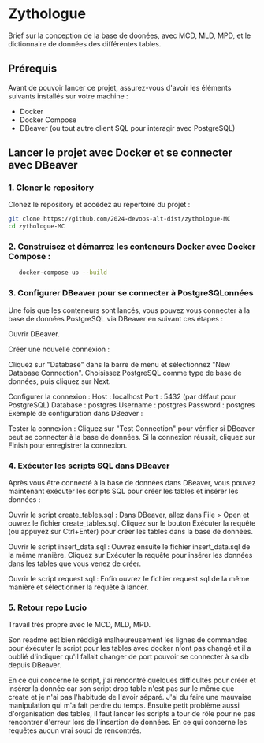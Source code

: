 # Zythologue

Brief sur la conception de la base de doonées, avec MCD, MLD, MPD, et le dictionnaire de données des différentes tables.

## Prérequis

Avant de pouvoir lancer ce projet, assurez-vous d'avoir les éléments suivants installés sur votre machine :
- Docker
- Docker Compose
- DBeaver (ou tout autre client SQL pour interagir avec PostgreSQL)

## Lancer le projet avec Docker et se connecter avec DBeaver

### 1. Cloner le repository

Clonez le repository et accédez au répertoire du projet :

```bash
git clone https://github.com/2024-devops-alt-dist/zythologue-MC
cd zythologue-MC
```


### 2. Construisez et démarrez les conteneurs Docker avec Docker Compose :
```bash
   docker-compose up --build
```

### 3. Configurer DBeaver pour se connecter à PostgreSQLonnées 
Une fois que les conteneurs sont lancés, vous pouvez vous connecter à la base de données PostgreSQL via DBeaver en suivant ces étapes :

Ouvrir DBeaver.

Créer une nouvelle connexion :

Cliquez sur "Database" dans la barre de menu et sélectionnez "New Database Connection".
Choisissez PostgreSQL comme type de base de données, puis cliquez sur Next.

Configurer la connexion :
Host : localhost
Port : 5432 (par défaut pour PostgreSQL)
Database : postgres
Username : postgres 
Password : postgres
Exemple de configuration dans DBeaver :

Tester la connexion :
Cliquez sur "Test Connection" pour vérifier si DBeaver peut se connecter à la base de données. Si la connexion réussit, cliquez sur Finish pour enregistrer la connexion.

### 4. Exécuter les scripts SQL dans DBeaver
Après vous être connecté à la base de données dans DBeaver, vous pouvez maintenant exécuter les scripts SQL pour créer les tables et insérer les données :

Ouvrir le script create_tables.sql :
Dans DBeaver, allez dans File > Open et ouvrez le fichier create_tables.sql.
Cliquez sur le bouton Exécuter la requête (ou appuyez sur Ctrl+Enter) pour créer les tables dans la base de données.

Ouvrir le script insert_data.sql :
Ouvrez ensuite le fichier insert_data.sql de la même manière.
Cliquez sur Exécuter la requête pour insérer les données dans les tables que vous venez de créer.

Ouvrir le script request.sql :
Enfin ouvrez le fichier request.sql de la même manière et sélectionner la requête à lancer.


### 5. Retour repo Lucio 
Travail très propre avec le MCD, MLD, MPD. 

Son readme est bien réddigé malheureusement les lignes de commandes pour éxécuter le script pour les tables avec 
docker n'ont pas changé et il a oublié d'indiquer qu'il fallait changer de port pouvoir se connecter à sa db depuis DBeaver.  

En ce qui concerne le script, j'ai rencontré quelques difficultés pour créer et insérer la donnée car son script 
drop table n'est pas sur le même que create et je n'ai pas l'habitude de l'avoir séparé. J'ai du faire une mauvaise 
manipulation qui m'a fait perdre du temps. Ensuite petit problème aussi d'organisation des tables, il faut lancer 
les scripts à tour de rôle pour ne pas rencontrer d'erreur lors de l'insertion de données. En ce qui concerne les 
requêtes aucun vrai souci de rencontrés. 